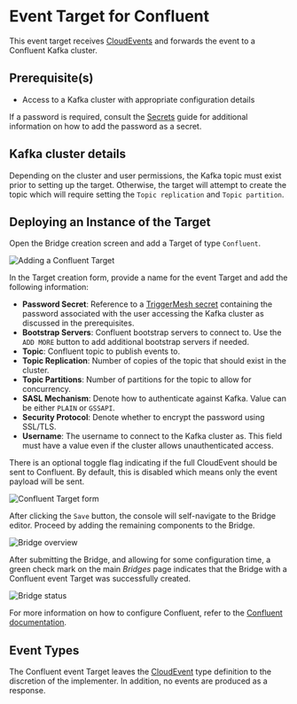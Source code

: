 
# Event Target for Confluent

This event target receives [CloudEvents][ce] and forwards the event to a Confluent Kafka cluster.

## Prerequisite(s)

- Access to a Kafka cluster with appropriate configuration details

If a password is required, consult the [Secrets](../guides/secrets.md) guide
for additional information on how to add the password as a secret.

## Kafka cluster details

Depending on the cluster and user permissions, the Kafka topic must
exist prior to setting up the target. Otherwise, the target will attempt to create
the topic which will require setting the `Topic replication` and `Topic partition`.

## Deploying an Instance of the Target

Open the Bridge creation screen and add a Target of type `Confluent`.

![Adding a Confluent Target](../images/confluent-target/create-bridge-1.png)

In the Target creation form, provide a name for the event Target and add the following information:

* **Password Secret**: Reference to a [TriggerMesh secret](../guides/secrets.md) containing the password associated with the user accessing the Kafka cluster as discussed in the prerequisites.
* **Bootstrap Servers**: Confluent bootstrap servers to connect to. Use the `ADD MORE` button to add additional bootstrap servers if needed.
* **Topic**: Confluent topic to publish events to.
* **Topic Replication**: Number of copies of the topic that should exist in the cluster.
* **Topic Partitions**: Number of partitions for the topic to allow for concurrency.
* **SASL Mechanism**: Denote how to authenticate against Kafka. Value can be either `PLAIN` or `GSSAPI`.
* **Security Protocol**: Denote whether to encrypt the password using SSL/TLS.
* **Username**: The username to connect to the Kafka cluster as. This field must have a value even if the cluster allows unauthenticated access.

There is an optional toggle flag indicating if the full CloudEvent should be sent
to Confluent. By default, this is disabled which means only the event payload
will be sent.

![Confluent Target form](../images/confluent-target/create-bridge-2.png)

After clicking the `Save` button, the console will self-navigate to the Bridge editor. Proceed by adding the remaining components to the Bridge.

![Bridge overview](../images/confluent-target/create-bridge-3.png)

After submitting the Bridge, and allowing for some configuration time, a green check mark on the main _Bridges_ page indicates that the Bridge with a Confluent event Target was successfully created.

![Bridge status](../images/bridge-status-green.png)

For more information on how to configure Confluent, refer to the [Confluent documentation][docs].

## Event Types

The Confluent event Target leaves the [CloudEvent][ce] type definition to the discretion of
the implementer. In addition, no events are produced as a response.

[ce]: https://cloudevents.io/
[ce-jsonformat]: https://github.com/cloudevents/spec/blob/v1.0/json-format.md
[docs]: https://docs.confluent.io/current/index.html
